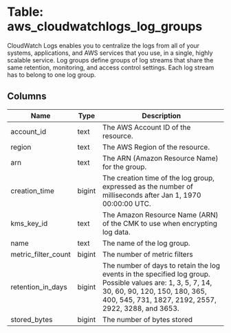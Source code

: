 
# Table: aws_cloudwatchlogs_log_groups
CloudWatch Logs enables you to centralize the logs from all of your systems, applications, and AWS services that you use, in a single, highly scalable service. Log groups define groups of log streams that share the same retention, monitoring, and access control settings. Each log stream has to belong to one log group. 
## Columns
| Name        | Type           | Description  |
| ------------- | ------------- | -----  |
|account_id|text|The AWS Account ID of the resource.|
|region|text|The AWS Region of the resource.|
|arn|text|The ARN (Amazon Resource Name) for the group.|
|creation_time|bigint|The creation time of the log group, expressed as the number of milliseconds after Jan 1, 1970 00:00:00 UTC.|
|kms_key_id|text|The Amazon Resource Name (ARN) of the CMK to use when encrypting log data.|
|name|text|The name of the log group.|
|metric_filter_count|bigint|The number of metric filters|
|retention_in_days|bigint|The number of days to retain the log events in the specified log group. Possible values are: 1, 3, 5, 7, 14, 30, 60, 90, 120, 150, 180, 365, 400, 545, 731, 1827, 2192, 2557, 2922, 3288, and 3653.|
|stored_bytes|bigint|The number of bytes stored|
